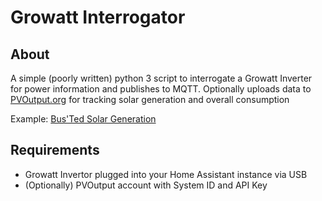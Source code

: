 # Growatt Interrogator

## About

A simple (poorly written) python 3 script to interrogate a Growatt Inverter for power information and publishes to MQTT.
Optionally uploads data to [PVOutput.org](https://pvoutput.org) for tracking solar generation and overall consumption

Example: [Bus'Ted Solar Generation](https://pvoutput.org/list.jsp?userid=100056)

## Requirements

- Growatt Invertor plugged into your Home Assistant instance via USB
- (Optionally) PVOutput account with System ID and API Key